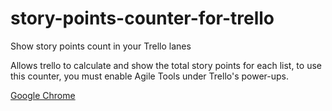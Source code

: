 # story-points-counter-for-trello
Show story points count in your Trello lanes

Allows trello to calculate and show the total story points for each list, to use this counter, you must enable Agile Tools under Trello's power-ups.

[Google Chrome](https://chrome.google.com/webstore/detail/story-points-counter-for/imdjabchmbmgcaoffhfbbkkkihgombmj?hl=pt-BR)
